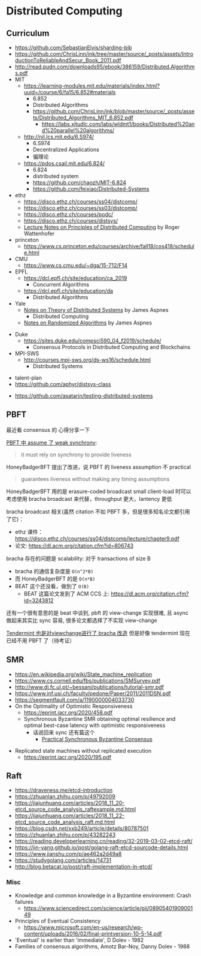 # Distributed Computing


## Curriculum

+ https://github.com/SebastianElvis/sharding-bib
+ https://github.com/ChrisLinn/ink/tree/master/source/_posts/assets/IntroductionToReliableAndSecur_Book_2011.pdf
+ http://read.pudn.com/downloads95/ebook/386159/Distributed.Algorithms.pdf
+ MIT
    * https://learning-modules.mit.edu/materials/index.html?uuid=/course/6/fa15/6.852#materials
        - 6.852
        - Distributed Algorithms
        - https://github.com/ChrisLinn/ink/blob/master/source/_posts/assets/Distributed_Algorithms_MIT_6.852.pdf
            - https://labs.xjtudlc.com/labs/wldmt1/books/Distributed%20and%20parallel%20algorithms/
    * http://nil.lcs.mit.edu/6.S974/
        - 6.S974
        - Decentralized Applications
        - 偏理论
    * https://pdos.csail.mit.edu/6.824/
        * 6.824
        - distributed system
        - https://github.com/chaozh/MIT-6.824
        - https://github.com/feixiao/Distributed-Systems
+ ethz
    * https://disco.ethz.ch/courses/ss04/distcomp/
    * https://disco.ethz.ch/courses/ss03/distcomp/
    * https://disco.ethz.ch/courses/podc/
    * https://disco.ethz.ch/courses/distsys/
    * [Lecture Notes on Principles of Distributed Computing](https://disco.ethz.ch/courses/podc_allstars/lecture/podc.pdf) by Roger Wattenhofer
+ princeton
    * https://www.cs.princeton.edu/courses/archive/fall18/cos418/schedule.html
+ CMU
    * https://www.cs.cmu.edu/~dga/15-712/F14
+ EPFL
    * https://dcl.epfl.ch/site/education/ca_2019
        - Concurrent Algorithms
    * https://dcl.epfl.ch/site/education/da
        - Distributed Algorithms
+ Yale
    * [Notes on Theory of Distributed Systems](http://www.cs.yale.edu/homes/aspnes/classes/465/notes.pdf) by James Aspnes
        * Distributed Computing
    + [Notes on Randomized Algorithms](https://www.cs.yale.edu/homes/aspnes/classes/469/notes.pdf) by James Aspnes
- Duke
    + https://sites.duke.edu/compsci590_04_f2019/schedule/
        * Consensus Protocols in Distributed Computing and Blockchains
- MPI-SWS
    + http://courses.mpi-sws.org/ds-ws16/schedule.html
        * Distributed Systems
+ talent-plan
+ https://github.com/aphyr/distsys-class
- https://github.com/asatarin/testing-distributed-systems

## PBFT

最近看 consensus 的 心得分享一下

[PBFT 中 assume 了 weak synchrony](https://www.usenix.org/legacy/events/osdi99/full_papers/castro/castro_html/node3.html#SECTION00030000000000000000):
>it must rely on synchrony to provide liveness

HoneyBadgerBFT 提出了改进，说 PBFT 的 liveness assumption 不 practical
>guarantees liveness without making any timing assumptions

HoneyBadgerBFT 用的是 erasure-coded broadcast
small client-load 时可以考虑使用 bracha broadcast 来代替，throughput 更大，lantency 更低

bracha broadcast 相关(虽然 citation 不如 PBFT 多，但是很多知名论文都引用了它)：

+ ethz 课件：https://disco.ethz.ch/courses/ss04/distcomp/lecture/chapter9.pdf
+ 论文: https://dl.acm.org/citation.cfm?id=806743


bracha 存在的问题是 scalability: 对于 transactions of size B

+ bracha 的通信复杂度是 `O(n^2*B)`
+ 而 HoneyBadgerBFT 的是 `O(n*B)`
+ BEAT 这个还没看，做到了 `O(B)`
    * BEAT 这篇论文发到了 ACM CCS 上: https://dl.acm.org/citation.cfm?id=3243812

还有一个很有意思的是 beat 中谈到, pbft 的 view-change 实现很难, 且 async 做起来其实比 sync 容易, 很多论文都选择了不实现 view-change

[Tendermint 也是对viewchange进行了 bracha 改造](http://drops.dagstuhl.de/opus/volltexte/2017/8016/pdf/LIPIcs-DISC-2017-1.pdf)
但是好像 tendermint 现在已经不用 PBFT 了（待考证）

## SMR
+ https://en.wikipedia.org/wiki/State_machine_replication
+ https://www.cs.cornell.edu/fbs/publications/SMSurvey.pdf
+ http://www.di.fc.ul.pt/~bessani/publications/tutorial-smr.pdf
+ https://www.inf.usi.ch/faculty/pedone/Paper/2011/2011DSN.pdf
+ https://segmentfault.com/a/1190000004033730
+ On the Optimality of Optimistic Responsiveness
    * https://eprint.iacr.org/2020/458.pdf
    * Synchronous Byzantine SMR obtaining optimal resilience and optimal best-case latency with optimistic responsiveness
        - 话说回来 sync 还有篇这个
            + [Practical Synchronous Byzantine Consensus](https://www.cs.umd.edu/~kartik/papers/10_syncsmr.pdf)
* Replicated state machines without replicated execution
    + https://eprint.iacr.org/2020/195.pdf


## Raft

+ https://draveness.me/etcd-introduction
+ https://zhuanlan.zhihu.com/p/49792009
+ https://jiajunhuang.com/articles/2018_11_20-etcd_source_code_analysis_raftexample.md.html
+ https://jiajunhuang.com/articles/2018_11_22-etcd_source_code_analysis_raft.md.html
+ https://blog.csdn.net/xxb249/article/details/80787501
+ https://zhuanlan.zhihu.com/p/43282243
+ https://reading.developerlearning.cn/reading/32-2019-03-02-etcd-raft/
+ https://jin-yang.github.io/post/golang-raft-etcd-sourcode-details.html
+ https://www.jianshu.com/p/ae462a2d49a8
+ https://studygolang.com/articles/14731
+ http://blog.betacat.io/post/raft-implementation-in-etcd/


### Misc
+ Knowledge and common knowledge in a Byzantine environment: Crash failures
    * https://www.sciencedirect.com/science/article/pii/0890540190900149
+ Principles of Eventual Consistency
    + https://www.microsoft.com/en-us/research/wp-content/uploads/2016/02/final-printversion-10-5-14.pdf
+ 'Eventual' is earlier than 'immediate', D Dolev - ‎1982
+ Families of consensus algorithms, Amotz Bar-Noy, Danny Dolev - 1988
